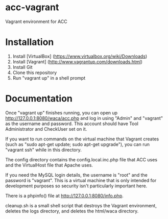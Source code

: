acc-vagrant
===========

Vagrant environment for ACC

# Installation

1. Install [VirtualBox] (https://www.virtualbox.org/wiki/Downloads)
2. Install [Vagrant] (http://www.vagrantup.com/downloads.html)
3. Install Git
4. Clone this repository
5. Run "vagrant up" in a shell prompt


# Documentation
Once "vagrant up" finishes running, you can open up http://127.0.0.1:8080/waca/acc.php and log in using "Admin" and "vagrant" as the username and password. This account should have Tool Administrator and CheckUser set on it.

If you want to run commands on the virtual machine that Vagrant creates (such as "sudo apt-get update; sudo apt-get upgrade"), you can run "vagrant ssh" while in this directory. 

The config directory contains the config.local.inc.php file that ACC uses and the VirtualHost file that Apache uses.

If you need the MySQL login details, the username is "root" and the password is "vagrant". This is a virtual machine that is only intended for development purposes so security isn't particularly important here.

There is a phpinfo() file at http://127.0.0.1:8080/info.php.

cleanup.sh is a small shell script that destroys the Vagrant environment, deletes the logs directory, and deletes the html/waca directory.
